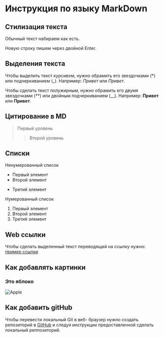# Инструкция по языку MarkDown

## Стилизация текста

Обычный текст набираем как есть.

Новую строку пишем через двойной Enter.

## Выделения текста

Чтобы выделить текст курсивом, нужно обрамить его звездочками (*) или подчеркиванием (_). 
Например: *Привет* или _Привет_.

Чтобы сделать текст полужирным, нужно обрамить его двумя звездочками (**) или двойным подчеркиванием (__).
Например: **Привет** или __Привет__. 

## Цитирование в MD

> Первый уровень
>> Второй уровень

## Списки

Ненумерованный список
* Первый элемент
* Второй элемент
+ Третий элемент

Нумерованный список
1. Первый элемент
2. Второй элемент
3. Третий элемент

## Web ссылки

Чтобы сделать выделенный текст переводящий на ссылку нужно:
[пример ссылки](http.example.com "Всплывающая подсказка")

## Как добавлять картинки
### Это яблоко
![Apple](apple.jpg)

## Как добавить gitHub

Чтобы перевести локальный Git в веб- браузер нужно создать репозиторий в 
[GitHub](http.github.com "Перейдете на веб страницу") 
и следуя инструкции предоставленной сделать локальный реппозиторий.